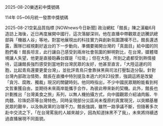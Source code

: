 
2025-08-20樂透彩中獎號碼

                                
114年 05~06月統一發票中獎號碼
                             
2025-08-21空氣品質指標
                              [NOWnews今日新聞] 政治網紅「館長」陳之漢繼6月造訪上海後，近日再度展開中國行，這次落腳深圳，他在直播中帶觀眾走訪騰訊總部與「機器人谷」等地，對當地展現出的科技實力與創新氛圍讚嘆不已，館長還透露，團隊已經規劃好返台的下一步動向，準備要揭開台灣的「真面目」給中國的同胞們看！館長坦言，此行讓自己感受到兩岸社會氛圍的鮮明對比，在台灣，媒體環境讓人失望，他更是直接砲轟台媒是「垃圾」；但在大陸，所到之處都受到熱情接待，這讓館長強烈感受到當地對台灣民眾的友好，他甚至直言，「大陸這邊的同胞，比起青鳥還要更愛台灣」，並批評青鳥只會靠抹黑與司法打壓製造分裂。針對台灣內部政治情勢，館長在直播中特別提及本週六的823投票，強調這將是改變「貪污、腐敗、獨裁」現況的關鍵時刻。他同時指出，不少中國民眾期盼能看到柯文哲重獲自由，並期待未來兩岸能攜手合作，為彼此帶來新的契機。此外，館長也計劃推出「台灣美食之旅」系列，以無人機拍攝方式，向中國觀眾介紹滷肉飯、牛肉麵、珍珠奶茶等台灣特色，同時呈現部分災區尚未復原的真實現況，以突顯基層民眾的艱辛，以及執政黨的治理不力。館長強調，雖然一路爭議不斷，但隨著多次赴中交流之下，「在台灣罵我的人越來越少，因為知道抹黑不了我」，未來將持續透過直播展現不同面貌。